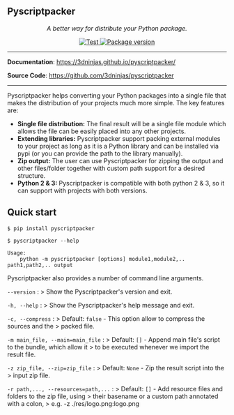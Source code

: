 Pyscriptpacker
---

<p align="center">
    <em>A better way for distribute your Python package.</em>
</p>
<p align="center">
    <a href="https://github.com/3dninjas/pyscriptpacker/actions/workflows/unittests.yaml" target="_blank">
        <img src="https://github.com/3dninjas/pyscriptpacker/actions/workflows/unittests.yaml/badge.svg" alt="Test">
    </a>
    <a href="https://pypi.org/project/pyscriptpacker/" target="_blank">
        <img src="https://img.shields.io/pypi/v/pyscriptpacker?color=%2334D058&label=pypi%20package" alt="Package version">
    </a>
</p>

---

**Documentation**: <a href="https://3dninjas.github.io/pyscriptpacker/" target="_blank">https://3dninjas.github.io/pyscriptpacker/</a>

**Source Code**: <a href="https://github.com/3dninjas/pyscriptpacker" target="_blank">https://github.com/3dninjas/pyscriptpacker</a>

---

Pyscriptpacker helps converting your Python packages into a single file that makes the distribution of your projects much more simple.
The key features are:

- **Single file distribution:** The final result will be a single file module which allows the file can be easily placed into any other projects.
- **Extending libraries:** Pyscriptpacker support packing external modules to your project as long as it is a Python library and can be installed via pypi (or you can provide the path to the library manually).
- **Zip output:** The user can use Pyscriptpacker for zipping the output and other files/folder together with custom path support for a desired structure.
- **Python 2 & 3:** Pyscriptpacker is compatible with both python 2 & 3, so it can support with projects with both versions.

## Quick start

``` console
$ pip install pyscriptpacker

$ pyscriptpacker --help

Usage:
    python -m pyscriptpacker [options] module1,module2,.. path1,path2,.. output
```

Pyscriptpacker also provides a number of command line arguments.

`--version` 
:   > Show the Pyscriptpacker's version and exit.

`-h, --help`
:   > Show the Pyscriptpacker's help message and exit.

`-c, --compress`
:   > Default: `false` - This option allow to compress the sources and the
    > packed file.

`-m main_file, --main=main_file`
:   > Default: `[]` - Append main file's script to the bundle, which allow it
    > to be executed whenever we import the result file.

`-z zip_file, --zip=zip_file`
:   > Default: `None` - Zip the result script into the 
    > input zip file.

`-r path,..., --resources=path,...`
:   > Default: `[]` - Add resource files and folders to the zip file, using 
    > their basename or a custom path annotated with a colon, 
    > e.g. -z ./res/logo.png:logo.png
